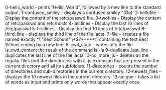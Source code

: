 0-hello_world - prints “Hello, World”, followed by a new line to the standard output.
1-confused_smiley - displays a confused smiley "(Ôo)'
2-hellofile - Display the content of the /etc/passwd file.
3-twofiles - Display the content of /etc/passwd and /etc/hosts
4-lastlines - Display the last 10 lines of /etc/passwd
5-firstlines - Display the first 10 lines of /etc/passwd
6-third_line -  displays the third line of the file iacta.
7-file - creates a file named exactly \*\\'"Best School"\'\\*$\?\*\*\*\*\*:) containing the text Best School ending by a new line.
8-cwd_state - writes into the file ls_cwd_content the result of the command ls -la
9-duplicate_last_line - duplicates the last line of the file iacta
10-no_more_js - deletes all the regular files (not the directories) with a .js extension that are present in the current directory and all its subfolders.
11-directories - counts the number of directories and sub-directories in the current directory.
12-newest_files - displays the 10 newest files in the current directory.
13-unique - takes a list of words as input and prints only words that appear exactly once.


